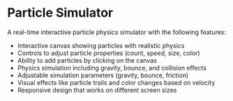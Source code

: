 
# Particle Simulator

A real-time interactive particle physics simulator with the following features:

- Interactive canvas showing particles with realistic physics
- Controls to adjust particle properties (count, speed, size, color)
- Ability to add particles by clicking on the canvas
- Physics simulation including gravity, bounce, and collision effects
- Adjustable simulation parameters (gravity, bounce, friction)
- Visual effects like particle trails and color changes based on velocity
- Responsive design that works on different screen sizes
